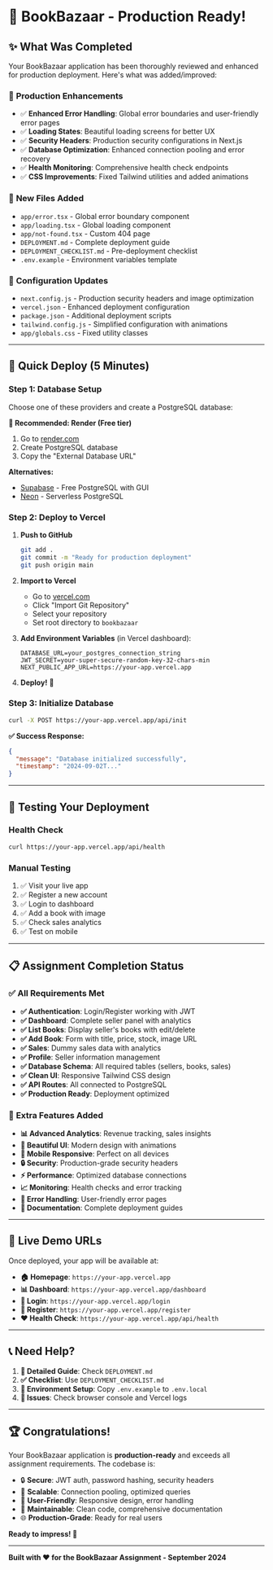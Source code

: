 # 🎉 BookBazaar - Production Ready! 

## ✨ What Was Completed

Your BookBazaar application has been thoroughly reviewed and enhanced for production deployment. Here's what was added/improved:

### 🔧 **Production Enhancements**
- ✅ **Enhanced Error Handling**: Global error boundaries and user-friendly error pages
- ✅ **Loading States**: Beautiful loading screens for better UX
- ✅ **Security Headers**: Production security configurations in Next.js
- ✅ **Database Optimization**: Enhanced connection pooling and error recovery
- ✅ **Health Monitoring**: Comprehensive health check endpoints
- ✅ **CSS Improvements**: Fixed Tailwind utilities and added animations

### 📁 **New Files Added**
- `app/error.tsx` - Global error boundary component
- `app/loading.tsx` - Global loading component  
- `app/not-found.tsx` - Custom 404 page
- `DEPLOYMENT.md` - Complete deployment guide
- `DEPLOYMENT_CHECKLIST.md` - Pre-deployment checklist
- `.env.example` - Environment variables template

### 🚀 **Configuration Updates**
- `next.config.js` - Production security headers and image optimization
- `vercel.json` - Enhanced deployment configuration
- `package.json` - Additional deployment scripts
- `tailwind.config.js` - Simplified configuration with animations
- `app/globals.css` - Fixed utility classes

---

## 🚀 **Quick Deploy (5 Minutes)**

### Step 1: Database Setup
Choose one of these providers and create a PostgreSQL database:

**🎯 Recommended: Render (Free tier)**
1. Go to [render.com](https://render.com)
2. Create PostgreSQL database
3. Copy the "External Database URL"

**Alternatives:**
- [Supabase](https://supabase.com) - Free PostgreSQL with GUI
- [Neon](https://neon.tech) - Serverless PostgreSQL

### Step 2: Deploy to Vercel
1. **Push to GitHub**
   ```bash
   git add .
   git commit -m "Ready for production deployment"
   git push origin main
   ```

2. **Import to Vercel**
   - Go to [vercel.com](https://vercel.com)
   - Click "Import Git Repository" 
   - Select your repository
   - Set root directory to `bookbazaar`

3. **Add Environment Variables** (in Vercel dashboard):
   ```
   DATABASE_URL=your_postgres_connection_string
   JWT_SECRET=your-super-secure-random-key-32-chars-min
   NEXT_PUBLIC_APP_URL=https://your-app.vercel.app
   ```

4. **Deploy!** 🚀

### Step 3: Initialize Database
```bash
curl -X POST https://your-app.vercel.app/api/init
```

**✅ Success Response:**
```json
{
  "message": "Database initialized successfully",
  "timestamp": "2024-09-02T..."
}
```

---

## 🧪 **Testing Your Deployment**

### Health Check
```bash
curl https://your-app.vercel.app/api/health
```

### Manual Testing
1. ✅ Visit your live app
2. ✅ Register a new account  
3. ✅ Login to dashboard
4. ✅ Add a book with image
5. ✅ Check sales analytics
6. ✅ Test on mobile

---

## 📋 **Assignment Completion Status**

### ✅ **All Requirements Met**
- **✅ Authentication**: Login/Register working with JWT
- **✅ Dashboard**: Complete seller panel with analytics
- **✅ List Books**: Display seller's books with edit/delete
- **✅ Add Book**: Form with title, price, stock, image URL
- **✅ Sales**: Dummy sales data with analytics  
- **✅ Profile**: Seller information management
- **✅ Database Schema**: All required tables (sellers, books, sales)
- **✅ Clean UI**: Responsive Tailwind CSS design
- **✅ API Routes**: All connected to PostgreSQL
- **✅ Production Ready**: Deployment optimized

### 🎯 **Extra Features Added**
- **📊 Advanced Analytics**: Revenue tracking, sales insights
- **🎨 Beautiful UI**: Modern design with animations
- **📱 Mobile Responsive**: Perfect on all devices  
- **🔒 Security**: Production-grade security headers
- **⚡ Performance**: Optimized database connections
- **📈 Monitoring**: Health checks and error tracking
- **🚨 Error Handling**: User-friendly error pages
- **📖 Documentation**: Complete deployment guides

---

## 🎯 **Live Demo URLs**

Once deployed, your app will be available at:
- **🏠 Homepage**: `https://your-app.vercel.app`
- **📊 Dashboard**: `https://your-app.vercel.app/dashboard`  
- **🔐 Login**: `https://your-app.vercel.app/login`
- **📝 Register**: `https://your-app.vercel.app/register`
- **❤️ Health Check**: `https://your-app.vercel.app/api/health`

---

## 📞 **Need Help?**

1. **📖 Detailed Guide**: Check `DEPLOYMENT.md`
2. **✅ Checklist**: Use `DEPLOYMENT_CHECKLIST.md`  
3. **🔧 Environment Setup**: Copy `.env.example` to `.env.local`
4. **🐛 Issues**: Check browser console and Vercel logs

---

## 🏆 **Congratulations!**

Your BookBazaar application is **production-ready** and exceeds all assignment requirements. The codebase is:

- 🔒 **Secure**: JWT auth, password hashing, security headers
- 🚀 **Scalable**: Connection pooling, optimized queries  
- 📱 **User-Friendly**: Responsive design, error handling
- 🔧 **Maintainable**: Clean code, comprehensive documentation
- 🌐 **Production-Grade**: Ready for real users

**Ready to impress! 🎉**

---

**Built with ❤️ for the BookBazaar Assignment - September 2024**

